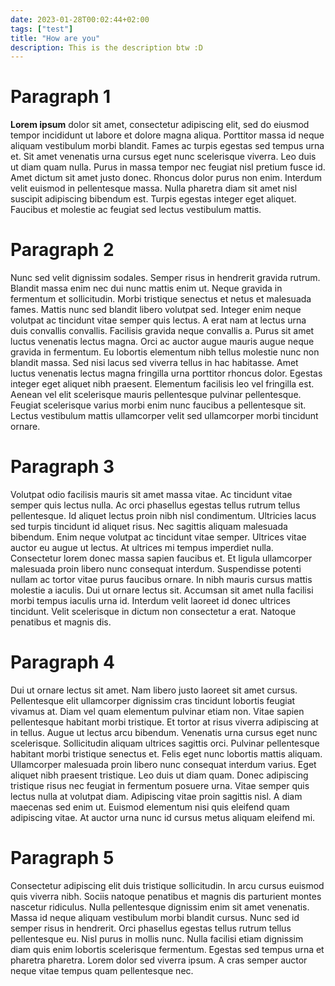 ```yaml
---
date: 2023-01-28T00:02:44+02:00
tags: ["test"]
title: "How are you"
description: This is the description btw :D
---
```


# Paragraph 1
<b>Lorem ipsum</b> dolor sit amet, consectetur adipiscing elit, sed do eiusmod tempor incididunt ut labore et dolore magna aliqua. Porttitor massa id neque aliquam vestibulum morbi blandit. Fames ac turpis egestas sed tempus urna et. Sit amet venenatis urna cursus eget nunc scelerisque viverra. Leo duis ut diam quam nulla. Purus in massa tempor nec feugiat nisl pretium fusce id. Amet dictum sit amet justo donec. Rhoncus dolor purus non enim. Interdum velit euismod in pellentesque massa. Nulla pharetra diam sit amet nisl suscipit adipiscing bibendum est. Turpis egestas integer eget aliquet. Faucibus et molestie ac feugiat sed lectus vestibulum mattis.

# Paragraph 2
Nunc sed velit dignissim sodales. Semper risus in hendrerit gravida rutrum. Blandit massa enim nec dui nunc mattis enim ut. Neque gravida in fermentum et sollicitudin. Morbi tristique senectus et netus et malesuada fames. Mattis nunc sed blandit libero volutpat sed. Integer enim neque volutpat ac tincidunt vitae semper quis lectus. A erat nam at lectus urna duis convallis convallis. Facilisis gravida neque convallis a. Purus sit amet luctus venenatis lectus magna. Orci ac auctor augue mauris augue neque gravida in fermentum. Eu lobortis elementum nibh tellus molestie nunc non blandit massa. Sed nisi lacus sed viverra tellus in hac habitasse. Amet luctus venenatis lectus magna fringilla urna porttitor rhoncus dolor. Egestas integer eget aliquet nibh praesent. Elementum facilisis leo vel fringilla est. Aenean vel elit scelerisque mauris pellentesque pulvinar pellentesque. Feugiat scelerisque varius morbi enim nunc faucibus a pellentesque sit. Lectus vestibulum mattis ullamcorper velit sed ullamcorper morbi tincidunt ornare.

# Paragraph 3
Volutpat odio facilisis mauris sit amet massa vitae. Ac tincidunt vitae semper quis lectus nulla. Ac orci phasellus egestas tellus rutrum tellus pellentesque. Id aliquet lectus proin nibh nisl condimentum. Ultricies lacus sed turpis tincidunt id aliquet risus. Nec sagittis aliquam malesuada bibendum. Enim neque volutpat ac tincidunt vitae semper. Ultrices vitae auctor eu augue ut lectus. At ultrices mi tempus imperdiet nulla. Consectetur lorem donec massa sapien faucibus et. Et ligula ullamcorper malesuada proin libero nunc consequat interdum. Suspendisse potenti nullam ac tortor vitae purus faucibus ornare. In nibh mauris cursus mattis molestie a iaculis. Dui ut ornare lectus sit. Accumsan sit amet nulla facilisi morbi tempus iaculis urna id. Interdum velit laoreet id donec ultrices tincidunt. Velit scelerisque in dictum non consectetur a erat. Natoque penatibus et magnis dis.

# Paragraph 4
Dui ut ornare lectus sit amet. Nam libero justo laoreet sit amet cursus. Pellentesque elit ullamcorper dignissim cras tincidunt lobortis feugiat vivamus at. Diam vel quam elementum pulvinar etiam non. Vitae sapien pellentesque habitant morbi tristique. Et tortor at risus viverra adipiscing at in tellus. Augue ut lectus arcu bibendum. Venenatis urna cursus eget nunc scelerisque. Sollicitudin aliquam ultrices sagittis orci. Pulvinar pellentesque habitant morbi tristique senectus et. Felis eget nunc lobortis mattis aliquam. Ullamcorper malesuada proin libero nunc consequat interdum varius. Eget aliquet nibh praesent tristique. Leo duis ut diam quam. Donec adipiscing tristique risus nec feugiat in fermentum posuere urna. Vitae semper quis lectus nulla at volutpat diam. Adipiscing vitae proin sagittis nisl. A diam maecenas sed enim ut. Euismod elementum nisi quis eleifend quam adipiscing vitae. At auctor urna nunc id cursus metus aliquam eleifend mi.

# Paragraph 5
Consectetur adipiscing elit duis tristique sollicitudin. In arcu cursus euismod quis viverra nibh. Sociis natoque penatibus et magnis dis parturient montes nascetur ridiculus. Nulla pellentesque dignissim enim sit amet venenatis. Massa id neque aliquam vestibulum morbi blandit cursus. Nunc sed id semper risus in hendrerit. Orci phasellus egestas tellus rutrum tellus pellentesque eu. Nisl purus in mollis nunc. Nulla facilisi etiam dignissim diam quis enim lobortis scelerisque fermentum. Egestas sed tempus urna et pharetra pharetra. Lorem dolor sed viverra ipsum. A cras semper auctor neque vitae tempus quam pellentesque nec.